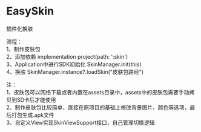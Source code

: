 # EasySkin
插件化换肤

流程：  
1、制作皮肤包  
2、添加依赖 implementation project(path: ':skin')  
3、Application中进行SDK初始化 SkinManager.init(this)  
4、换肤 SkinManager.instance?.loadSkin("皮肤包路经")  

注：  
1、皮肤包可以网络下载或者内置在assets目录中，assets中的皮肤包需要手动拷贝到SD卡后才能使用  
2、制作皮肤包比较简单，直接在原项目的基础上修改背景图片、颜色等选项，最后打包生成.apk文件  
3、自定义View实现SkinViewSupport接口，自己管理切换逻辑  
